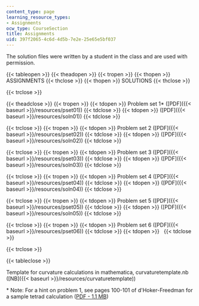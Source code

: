 ```yaml
---
content_type: page
learning_resource_types:
- Assignments
ocw_type: CourseSection
title: Assignments
uid: 397f2065-4c6d-4d5b-7e2e-25e65e5bf037
---
```


The solution files were written by a student in the class and are used with permission.

{{< tableopen >}}
{{< theadopen >}}
{{< tropen >}}
{{< thopen >}}
ASSIGNMENTS
{{< thclose >}}
{{< thopen >}}
SOLUTIONS
{{< thclose >}}

{{< trclose >}}

{{< theadclose >}}
{{< tropen >}}
{{< tdopen >}}
Problem set 1\* ([PDF]({{< baseurl >}}/resources/pset01))
{{< tdclose >}}
{{< tdopen >}}
([PDF]({{< baseurl >}}/resources/soln01))
{{< tdclose >}}

{{< trclose >}}
{{< tropen >}}
{{< tdopen >}}
Problem set 2 ([PDF]({{< baseurl >}}/resources/pset02))
{{< tdclose >}}
{{< tdopen >}}
([PDF]({{< baseurl >}}/resources/soln02))
{{< tdclose >}}

{{< trclose >}}
{{< tropen >}}
{{< tdopen >}}
Problem set 3 ([PDF]({{< baseurl >}}/resources/pset03))
{{< tdclose >}}
{{< tdopen >}}
([PDF]({{< baseurl >}}/resources/soln03))
{{< tdclose >}}

{{< trclose >}}
{{< tropen >}}
{{< tdopen >}}
Problem set 4 ([PDF]({{< baseurl >}}/resources/pset04))
{{< tdclose >}}
{{< tdopen >}}
([PDF]({{< baseurl >}}/resources/soln04))
{{< tdclose >}}

{{< trclose >}}
{{< tropen >}}
{{< tdopen >}}
Problem set 5 ([PDF]({{< baseurl >}}/resources/pset05))
{{< tdclose >}}
{{< tdopen >}}
([PDF]({{< baseurl >}}/resources/soln05))
{{< tdclose >}}

{{< trclose >}}
{{< tropen >}}
{{< tdopen >}}
Problem set 6 ([PDF]({{< baseurl >}}/resources/pset06))
{{< tdclose >}}
{{< tdopen >}}
 
{{< tdclose >}}

{{< trclose >}}

{{< tableclose >}}

Template for curvature calculations in mathematica, curvaturetemplate.nb ([NB]({{< baseurl >}}/resources/curvaturetemplate))

\* Note: For a hint on problem 1, see pages 100-101 of d'Hoker-Freedman for a sample tetrad calculation ([PDF - 1.1 MB](http://arxiv.org/PS_cache/hep-th/pdf/0201/0201253v2.pdf))